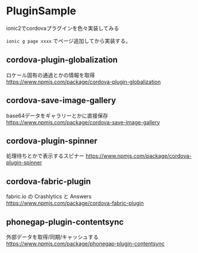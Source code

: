 # PluginSample
ionic2でcordovaプラグインを色々実装してみる

`ionic g page xxxx`
でページ追加してから実装する。




## cordova-plugin-globalization
ロケール固有の通過とかの情報を取得
https://www.npmjs.com/package/cordova-plugin-globalization


## cordova-save-image-gallery
base64データをギャラリーとかに直接保存
https://www.npmjs.com/package/cordova-save-image-gallery


## cordova-plugin-spinner
処理待ちとかで表示するスピナー
https://www.npmjs.com/package/cordova-plugin-spinner


## cordova-fabric-plugin
fabric.io の Crashlytics と Answers
https://www.npmjs.com/package/cordova-fabric-plugin


## phonegap-plugin-contentsync
外部データを取得/同期/キャッシュする
https://www.npmjs.com/package/phonegap-plugin-contentsync
